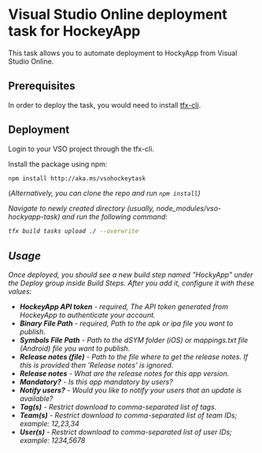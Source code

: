 # Visual Studio Online deployment task for HockeyApp

This task allows you to automate deployment to HockyApp from Visual Studio Online.

## Prerequisites

In order to deploy the task, you would need to install [tfx-cli](https://github.com/Microsoft/tfs-cli). 

## Deployment

Login to your VSO project through the tfx-cli.

Install the package using npm: 

```bash
npm install http://aka.ms/vsohockeytask
```

(<i>Alternatively, you can clone the repo and run ```npm install```)

Navigate to newly created directory (usually, node_modules/vso-hockyapp-task) and run the following command:

```bash
tfx build tasks upload ./ --overwrite
```

## Usage

Once deployed, you should see a new build step named "HockyApp" under the Deploy group inside Build Steps. After you add it, configure it with these values:

* <b>HockeyApp API token</b> - required, The API token generated from HockeyApp to authenticate your account.
* <b>Binary File Path</b> - required, Path to the apk or ipa file you want to publish.
* <b>Symbols File Path</b> - Path to the dSYM folder (iOS) or mappings.txt file (Android) file you want to publish.
* <b>Release notes (file)</b> - Path to the file where to get the release notes. If this is provided then 'Release notes' is ignored.
* <b>Release notes</b> - What are the release notes for this app version.
* <b>Mandatory?</b> - Is this app mandatory by users?
* <b>Notify users?</b> - Would you like to notify your users that an update is available?
* <b>Tag(s)</b> - Restrict download to comma-separated list of tags.
* <b>Team(s)</b> - Restrict download to comma-separated list of team IDs; example: 12,23,34
* <b>User(s)</b> - Restrict download to comma-separated list of user IDs; example: 1234,5678
